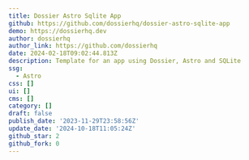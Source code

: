 ```yaml
---
title: Dossier Astro Sqlite App
github: https://github.com/dossierhq/dossier-astro-sqlite-app
demo: https://dossierhq.dev
author: dossierhq
author_link: https://github.com/dossierhq
date: 2024-02-18T09:02:44.813Z
description: Template for an app using Dossier, Astro and SQLite
ssg:
  - Astro
css: []
ui: []
cms: []
category: []
draft: false
publish_date: '2023-11-29T23:58:56Z'
update_date: '2024-10-18T11:05:24Z'
github_star: 2
github_fork: 0
---
```

